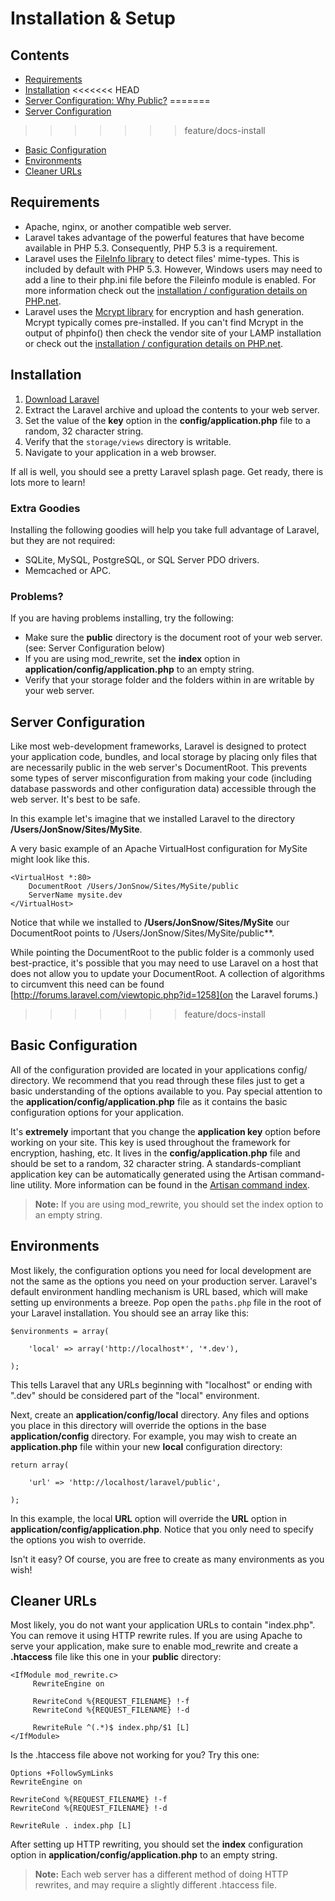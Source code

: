 # Installation & Setup

## Contents

- [Requirements](#requirements)
- [Installation](#installation)
<<<<<<< HEAD
- [Server Configuration: Why Public?](#server-configuration)
=======
- [Server Configuration](#server-configuration)
>>>>>>> feature/docs-install
- [Basic Configuration](#basic-configuration)
- [Environments](#environments)
- [Cleaner URLs](#cleaner-urls)

<a name="requirements"></a>
## Requirements

- Apache, nginx, or another compatible web server.
- Laravel takes advantage of the powerful features that have become available in PHP 5.3. Consequently, PHP 5.3 is a requirement.
- Laravel uses the [FileInfo library](http://php.net/manual/en/book.fileinfo.php) to detect files' mime-types. This is included by default with PHP 5.3. However, Windows users may need to add a line to their php.ini file before the Fileinfo module is enabled. For more information check out the [installation / configuration details on PHP.net](http://php.net/manual/en/fileinfo.installation.php).
- Laravel uses the [Mcrypt library](http://php.net/manual/en/book.mcrypt.php) for encryption and hash generation. Mcrypt typically comes pre-installed. If you can't find Mcrypt in the output of phpinfo() then check the vendor site of your LAMP installation or check out the [installation / configuration details on PHP.net](http://php.net/manual/en/book.mcrypt.php).

<a name="installation"></a>
## Installation

1. [Download Laravel](http://laravel.com/download)
2. Extract the Laravel archive and upload the contents to your web server.
3. Set the value of the **key** option in the **config/application.php** file to a random, 32 character string.
4. Verify that the `storage/views` directory is writable.
5. Navigate to your application in a web browser.

If all is well, you should see a pretty Laravel splash page. Get ready, there is lots more to learn!

### Extra Goodies

Installing the following goodies will help you take full advantage of Laravel, but they are not required:

- SQLite, MySQL, PostgreSQL, or SQL Server PDO drivers.
- Memcached or APC.

### Problems?

If you are having problems installing, try the following:

- Make sure the **public** directory is the document root of your web server. (see: Server Configuration below)
- If you are using mod_rewrite, set the **index** option in **application/config/application.php** to an empty string.
- Verify that your storage folder and the folders within in are writable by your web server.

<a name="server-configuration"></a>
## Server Configuration

Like most web-development frameworks, Laravel is designed to protect your application code, bundles, and local storage by placing only files that are necessarily public in the web server's DocumentRoot. This prevents some types of server misconfiguration from making your code (including database passwords and other configuration data) accessible through the web server. It's best to be safe. 

In this example let's imagine that we installed Laravel to the directory **/Users/JonSnow/Sites/MySite**.

A very basic example of an Apache VirtualHost configuration for MySite might look like this.

	<VirtualHost *:80>
		DocumentRoot /Users/JonSnow/Sites/MySite/public
		ServerName mysite.dev
	</VirtualHost>

Notice that while we installed to **/Users/JonSnow/Sites/MySite** our DocumentRoot points to /Users/JonSnow/Sites/MySite/public**.

While pointing the DocumentRoot to the public folder is a commonly used best-practice, it's possible that you may need to use Laravel on a host that does not allow you to update your DocumentRoot. A collection of algorithms to circumvent this need can be found [http://forums.laravel.com/viewtopic.php?id=1258](on the Laravel forums.)
>>>>>>> feature/docs-install

<a name="basic-configuration"></a>
## Basic Configuration

All of the configuration provided are located in your applications config/ directory. We recommend that you read through these files just to get a basic understanding of the options available to you. Pay special attention to the **application/config/application.php** file as it contains the basic configuration options for your application.

It's **extremely** important that you change the **application key** option before working on your site. This key is used throughout the framework for encryption, hashing, etc. It lives in the **config/application.php** file and should be set to a random, 32 character string. A standards-compliant application key can be automatically generated using the Artisan command-line utility.  More information can be found in the [Artisan command index](/docs/artisan/commands).

> **Note:** If you are using mod_rewrite, you should set the index option to an empty string.

<a name="environments"></a>
## Environments

Most likely, the configuration options you need for local development are not the same as the options you need on your production server. Laravel's default environment handling mechanism is URL based, which will make setting up environments a breeze. Pop open the `paths.php` file in the root of your Laravel installation. You should see an array like this:

	$environments = array(

		'local' => array('http://localhost*', '*.dev'),

	);

This tells Laravel that any URLs beginning with "localhost" or ending with ".dev" should be considered part of the "local" environment.

Next, create an **application/config/local** directory. Any files and options you place in this directory will override the options in the base **application/config** directory. For example, you may wish to create an **application.php** file within your new **local** configuration directory:

	return array(

		'url' => 'http://localhost/laravel/public',

	);

In this example, the local **URL** option will override the **URL** option in **application/config/application.php**. Notice that you only need to specify the options you wish to override.

Isn't it easy? Of course, you are free to create as many environments as you wish!

<a name="cleaner-urls"></a>
## Cleaner URLs

Most likely, you do not want your application URLs to contain "index.php". You can remove it using HTTP rewrite rules. If you are using Apache to serve your application, make sure to enable mod_rewrite and create a **.htaccess** file like this one in your **public** directory:

	<IfModule mod_rewrite.c>
	     RewriteEngine on

	     RewriteCond %{REQUEST_FILENAME} !-f
	     RewriteCond %{REQUEST_FILENAME} !-d

	     RewriteRule ^(.*)$ index.php/$1 [L]
	</IfModule>

Is the .htaccess file above not working for you? Try this one:

	Options +FollowSymLinks
	RewriteEngine on

	RewriteCond %{REQUEST_FILENAME} !-f
	RewriteCond %{REQUEST_FILENAME} !-d

	RewriteRule . index.php [L]

After setting up HTTP rewriting, you should set the **index** configuration option in **application/config/application.php** to an empty string.

> **Note:** Each web server has a different method of doing HTTP rewrites, and may require a slightly different .htaccess file.